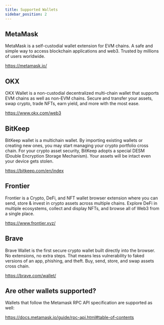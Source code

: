 ```yaml
---
title: Supported Wallets
sidebar_position: 2
---
```


## MetaMask

MetaMask is a self-custodial wallet extension for EVM chains. 
A safe and simple way to access blockchain applications and web3. Trusted by millions of users worldwide.

https://metamask.io/

## OKX

OKX Wallet is a non-custodial decentralized multi-chain wallet that supports EVM chains as well as non-EVM chains. 
Secure and transfer your assets, swap crypto, trade NFTs, earn yield, and more with the most ease.

https://www.okx.com/web3

## BitKeep

BitKeep wallet is a multichain wallet.
By importing existing wallets or creating new ones, you may start managing your crypto portfolio cross chain.
For your crypto asset security, BitKeep adopts a special DESM (Double Encryption Storage Mechanism). Your assets will be intact even your device gets stolen. 

https://bitkeep.com/en/index

## Frontier 

Frontier is a Crypto, DeFi, and NFT wallet browser extension where you can send, store & invest in crypto assets across multiple chains. Explore DeFi in multiple ecosystems, collect and display NFTs, and browse all of Web3 from a single place.

https://www.frontier.xyz/

## Brave

Brave Wallet is the first secure crypto wallet built directly into the browser. 
No extensions, no extra steps. That means less vulnerability to faked versions of an app, phishing, and theft.
Buy, send, store, and swap assets cross chain.

https://brave.com/wallet/

## Are other wallets supported?

Wallets that follow the Metamask RPC API specification are supported as well:

https://docs.metamask.io/guide/rpc-api.html#table-of-contents